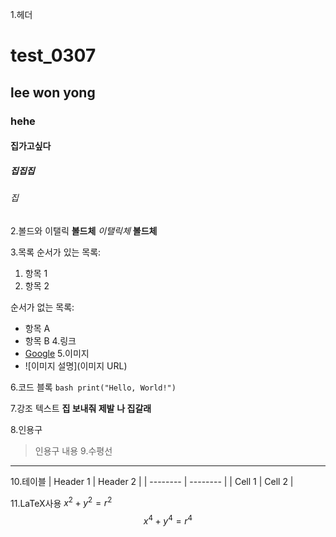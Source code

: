 1.헤더
# test_0307
## lee won yong
### hehe
#### 집가고싶다
##### 집집집
###### 집
2.볼드와 이탤릭
**볼드체**
*이탤릭체*
**볼드체**

3.목록
순서가 있는 목록:
1. 항목 1
2. 항목 2
   
순서가 없는 목록:
- 항목 A
- 항목 B
4.링크
- [Google](https://www.google.com)
5.이미지
- ![이미지 설명](이미지 URL)

6.코드 블록
  ```bash print("Hello, World!")```
  
7.강조 텍스트
**집 보내줘 제발**
__나 집갈래__

8.인용구
> 인용구 내용
9.수평선
---
10.테이블
| Header 1 | Header 2 |
| -------- | -------- |
| Cell 1   | Cell 2   |





11.LaTeX사용
$x^2 + y^2 = r^2$
$$x^4 + y^4 = r^4$$
